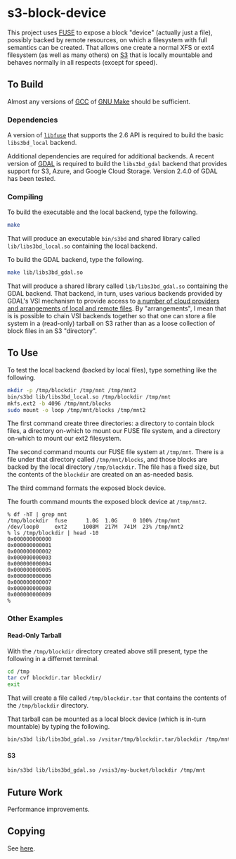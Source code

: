 # s3-block-device #

This project uses [FUSE](https://en.wikipedia.org/wiki/Filesystem_in_Userspace) to expose a block "device" (actually just a file), possibly backed by remote resources, on which a filesystem with full semantics can be created.
That allows one create a normal XFS or ext4 filesystem (as well as many others) on [S3](https://en.wikipedia.org/wiki/Amazon_S3) that is locally mountable and behaves normally in all respects (except for speed).

## To Build ##

Almost any versions of [GCC](https://gcc.gnu.org/) of [GNU Make](https://www.gnu.org/software/make/) should be sufficient.

### Dependencies ###

A version of [`libfuse`](https://github.com/libfuse/libfuse) that supports the 2.6 API is required to build the basic `libs3bd_local` backend.

Additional dependencies are required for additional backends.
A recent version of [GDAL](https://gdal.org/) is required to build the `libs3bd_gdal` backend that provides support for S3, Azure, and Google Cloud Storage.
Version 2.4.0 of GDAL has been tested.

### Compiling ###

To build the executable and the local backend, type the following.
```bash
make
```
That will produce an executable `bin/s3bd` and shared library called `lib/libs3bd_local.so` containing the local backend.

To build the GDAL backend, type the following.
```bash
make lib/libs3bd_gdal.so
```
That will produce a shared library called `lib/libs3bd_gdal.so` containing the GDAL backend.
That backend, in turn, uses various backends provided by GDAL's VSI mechanism to provide access to [a number of cloud providers and arrangements of local and remote files](https://www.gdal.org/gdal_virtual_file_systems.html).
By "arrangements", I mean that is is possible to chain VSI backends together so that one can store a file system in a (read-only) tarball on S3 rather than as a loose collection of block files in an S3 "directory".

## To Use ##

To test the local backend (backed by local files), type something like the following.
```bash
mkdir -p /tmp/blockdir /tmp/mnt /tmp/mnt2
bin/s3bd lib/libs3bd_local.so /tmp/blockdir /tmp/mnt
mkfs.ext2 -b 4096 /tmp/mnt/blocks
sudo mount -o loop /tmp/mnt/blocks /tmp/mnt2
```

The first command create three directories: a directory to contain block files, a directory on-which to mount our FUSE file system, and a directory on-which to mount our ext2 filesystem.

The second command mounts our FUSE file system at `/tmp/mnt`.
There is a file under that directory called `/tmp/mnt/blocks`, and those blocks are backed by the local directory `/tmp/blockdir`.
The file has a fixed size, but the contents of the `blockdir` are created on an as-needed basis.

The third command formats the exposed block device.

The fourth command mounts the exposed block device at `/tmp/mnt2`.

```
% df -hT | grep mnt
/tmp/blockdir  fuse      1.0G  1.0G     0 100% /tmp/mnt
/dev/loop0     ext2     1008M  217M  741M  23% /tmp/mnt2
% ls /tmp/blockdir | head -10
0x000000000000
0x000000000001
0x000000000002
0x000000000003
0x000000000004
0x000000000005
0x000000000006
0x000000000007
0x000000000008
0x000000000009
%
```

### Other Examples ###

#### Read-Only Tarball ####

With the `/tmp/blockdir` directory created above still present, type the following in a differnet terminal.
```bash
cd /tmp
tar cvf blockdir.tar blockdir/
exit
```
That will create a file called `/tmp/blockdir.tar` that contains the contents of the `/tmp/blockdir` directory.

That tarball can be mounted as a local block device (which is in-turn mountable) by typing the following.
```bash
bin/s3bd lib/libs3bd_gdal.so /vsitar/tmp/blockdir.tar/blockdir /tmp/mnt
```

#### S3 ####

```bash
bin/s3bd lib/libs3bd_gdal.so /vsis3/my-bucket/blockdir /tmp/mnt
```

## Future Work ##

Performance improvements.

## Copying ##

See [here](LICENSE).
